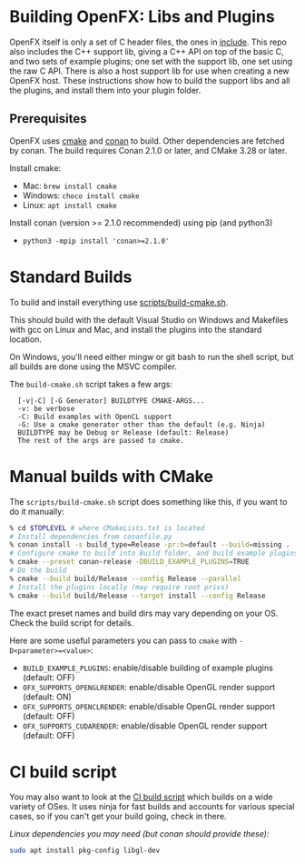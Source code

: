 <!-- SPDX-License-Identifier: CC-BY-4.0 -->

# Building OpenFX: Libs and Plugins

OpenFX itself is only a set of C header files, the ones in
[include](include). This repo also includes the C++ support lib,
giving a C++ API on top of the basic C, and two sets of example
plugins; one set with the support lib, one set using the raw C API.
There is also a host support lib for use when creating a new OpenFX
host. These instructions show how to build the support libs and all
the plugins, and install them into your plugin folder.

## Prerequisites

OpenFX uses [cmake](https://cmake.org) and [conan](https://conan.io)
to build. Other dependencies are fetched by conan. The build requires
Conan 2.1.0 or later, and CMake 3.28 or later.

Install cmake:
- Mac: `brew install cmake`
- Windows: `choco install cmake`
- Linux: `apt install cmake`

Install conan (version >= 2.1.0 recommended) using pip (and python3)
- `python3 -mpip install 'conan>=2.1.0'`

# Standard Builds

To build and install everything use [scripts/build-cmake.sh](scripts/build-cmake.sh). 

This should build with the default Visual Studio on Windows and
Makefiles with gcc on Linux and Mac, and install the plugins into the
standard location.

On Windows, you'll need either mingw or git bash to run the shell
script, but all builds are done using the MSVC compiler.


The `build-cmake.sh` script takes a few args:

```
  [-v|-C] [-G Generator] BUILDTYPE CMAKE-ARGS...
  -v: be verbose
  -C: Build examples with OpenCL support
  -G: Use a cmake generator other than the default (e.g. Ninja)
  BUILDTYPE may be Debug or Release (default: Release)
  The rest of the args are passed to cmake.
```

# Manual builds with CMake

The `scripts/build-cmake.sh` script does something like this, if you want to do it manually:

```sh
% cd $TOPLEVEL # where CMakeLists.txt is located
# Install dependencies from conanfile.py
% conan install -s build_type=Release -pr:b=default --build=missing .
# Configure cmake to build into Build folder, and build example plugins
% cmake --preset conan-release -DBUILD_EXAMPLE_PLUGINS=TRUE
# Do the build
% cmake --build build/Release --config Release --parallel
# Install the plugins locally (may require root privs)
% cmake --build build/Release --target install --config Release
```

The exact preset names and build dirs may vary depending on your OS. Check the build script for details.

Here are some useful parameters you can pass to `cmake` with `-D<parameter>=<value>`:

- `BUILD_EXAMPLE_PLUGINS`: enable/disable building of example plugins (default: OFF)
- `OFX_SUPPORTS_OPENGLRENDER`: enable/disable OpenGL render support (default: ON)
- `OFX_SUPPORTS_OPENCLRENDER`: enable/disable OpenGL render support (default: OFF)
- `OFX_SUPPORTS_CUDARENDER`: enable/disable OpenGL render support (default: OFF)

# CI build script
You may also want to look at the [CI build script](.github/workflows/build.yml)
which builds on a wide variety of OSes. It uses ninja for fast builds
and accounts for various special cases, so if you can't get your build
going, check in there.


_Linux dependencies you may need (but conan should provide these):_
```sh
sudo apt install pkg-config libgl-dev
```



